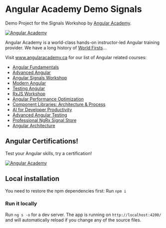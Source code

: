 # Angular Academy Demo Signals

Demo Project for the Signals Workshop by <a href="https://angular.ac" target="_blank">Angular Academy</a>.

[![Angular Academy](https://www.angularacademy.ca/images/classroom.jpg "Angular Academy")](https://www.angularacademy.ca)

Angular Academy is a world-class hands-on instructor-led Angular training provider.
We have a long history of <a href="https://www.angularacademy.ca/world-firsts" target="_blank">World Firsts</a>...

Visit www.angularacademy.ca for our list of Angular related courses:
* <a href="https://www.angularacademy.ca/courses/angular-fundamentals-training" target="_blank">Angular Fundamentals</a>
* <a href="https://www.angularacademy.ca/courses/advanced-angular-training" target="_blank">Advanced Angular</a>
* <a href="https://www.angularacademy.ca/courses/angular-signals-training" target="_blank">Angular Signals Workshop</a>
* <a href="https://www.angularacademy.ca/courses/modern-angular-workshop" target="_blank">Modern Angular</a>
* <a href="https://www.angularacademy.ca/courses/testing-angular-training" target="_blank">Testing Angular</a>
* <a href="https://www.angularacademy.ca/courses/angular-rxjs-training" target="_blank">RxJS Workshop</a>
* <a href="https://www.angularacademy.ca/courses/angular-performance-optimization" target="_blank">Angular Performance Optimization</a>
* <a href="https://www.angularacademy.ca/courses/angular-component-libraries" target="_blank">Component Libraries: Architecture & Process</a>
* <a href="https://www.angularacademy.ca/courses/ai-for-developer-productivity" target="_blank">AI for Developer Productivity</a>
* <a href="https://www.angularacademy.ca/courses/advanced-angular-testing-training" target="_blank">Advanced Angular Testing</a>
* <a href="https://www.angularacademy.ca/courses/professional-ngrx-signal-store" target="_blank">Professional NgRx Signal Store</a>
* <a href="https://www.angularacademy.ca/courses/angular-architecture-training" target="_blank">Angular Architecture</a>

## Angular Certifications!

Test your Angular skills, try a certification!

[![Angular Academy](https://www.angularacademy.ca/images/cert.png "Angular Certifications")](https://www.angularacademy.ca/angular-certification)


## Local installation

You need to restore the npm dependencies first:
Run `npm i`


### Run it locally

Run `ng s -o` for a dev server.
The app is running on `http://localhost:4200/` and will automatically reload if you change any of the source files.

